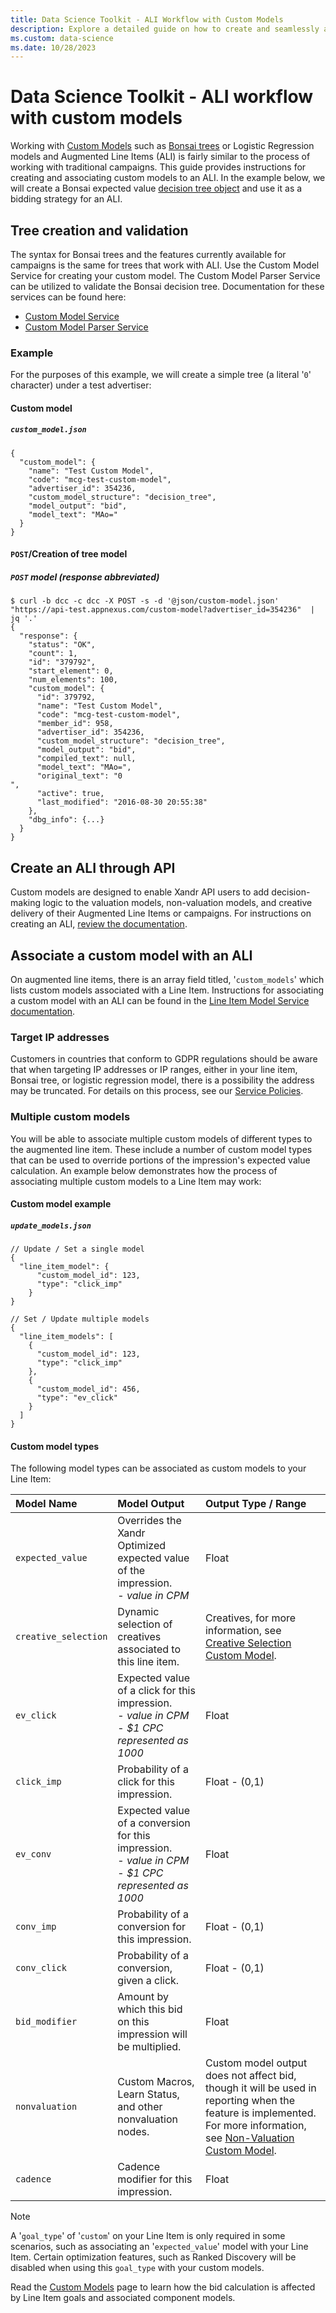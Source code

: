 ```yaml
---
title: Data Science Toolkit - ALI Workflow with Custom Models
description: Explore a detailed guide on how to create and seamlessly associate custom models with an Augmented Line Item (ALI).
ms.custom: data-science
ms.date: 10/28/2023
---
```


# Data Science Toolkit - ALI workflow with custom models

Working with [Custom Models](custom-models.md) such as [Bonsai trees](the-bonsai-language.md) or Logistic Regression models and Augmented Line Items (ALI) is fairly similar to the process of working with traditional campaigns. This guide provides instructions for creating and associating custom models to an ALI. In the example below, we will create a Bonsai expected value [decision tree object](create-a-bonsai-decision-tree-custom-model.md) and use it as a bidding strategy for an ALI.

## Tree creation and validation

The syntax for Bonsai trees and the features currently available for campaigns is the same for trees that work with ALI. Use the Custom Model Service for creating your custom model. The Custom Model Parser Service can be utilized to validate the Bonsai decision tree. Documentation for these services can be found here:

- [Custom Model Service](custom-model-service.md)
- [Custom Model Parser Service](custom-model-parser-service.md)

### Example

For the purposes of this example, we will create a simple tree (a literal '`0`' character) under a test advertiser:

#### Custom model

##### `custom_model.json`

```
{
  "custom_model": {
    "name": "Test Custom Model",
    "code": "mcg-test-custom-model",
    "advertiser_id": 354236,
    "custom_model_structure": "decision_tree",
    "model_output": "bid",
    "model_text": "MAo="
  }
}
```

#### `POST`/Creation of tree model

##### `POST` model (response abbreviated)

```
$ curl -b dcc -c dcc -X POST -s -d '@json/custom-model.json' "https://api-test.appnexus.com/custom-model?advertiser_id=354236"  | jq '.'
{
  "response": {
    "status": "OK",
    "count": 1,
    "id": "379792",
    "start_element": 0,
    "num_elements": 100,
    "custom_model": {
      "id": 379792,
      "name": "Test Custom Model",
      "code": "mcg-test-custom-model",
      "member_id": 958,
      "advertiser_id": 354236,
      "custom_model_structure": "decision_tree",
      "model_output": "bid",
      "compiled_text": null,
      "model_text": "MAo=",
      "original_text": "0
",
      "active": true,
      "last_modified": "2016-08-30 20:55:38"
    },
    "dbg_info": {...}
  }
}
```

## Create an ALI through API

Custom models are designed to enable Xandr API users to add decision-making logic to the valuation models, non-valuation models, and creative delivery of their Augmented Line Items or campaigns. For instructions on creating an ALI, [review the documentation](../digital-platform-api/line-item-service---ali.md).

## Associate a custom model with an ALI

On augmented line items, there is an array field titled, '`custom_models`' which lists custom models associated with a Line Item. Instructions for associating a custom model with an ALI can be found in the [Line Item Model Service documentation](line-item-model-service.md).

### Target IP addresses

Customers in countries that conform to GDPR regulations should be aware that when targeting IP addresses or IP ranges, either in your line item, Bonsai tree, or logistic regression model, there is a possibility the address may be truncated. For details on this process, see our [Service Policies](../policies-regulations/index.yml).

### Multiple custom models

You will be able to associate multiple custom models of different types to the augmented line item. These include a number of custom model types that can be used to override portions of the impression's expected value calculation. An example below demonstrates how the process of associating multiple custom models to a Line Item may work:

#### Custom model example

##### `update_models.json`

```
// Update / Set a single model
{
  "line_item_model": {
      "custom_model_id": 123,
      "type": "click_imp"
    }
}
 
// Set / Update multiple models
{
  "line_item_models": [
    {
      "custom_model_id": 123,
      "type": "click_imp"
    },
    {
      "custom_model_id": 456,
      "type": "ev_click"
    }
  ]
}
```

#### Custom model types

The following model types can be associated as custom models to your Line Item:

| Model Name | Model Output | Output Type / Range |
|:---|:---|:---|
| `expected_value` | Overrides the Xandr Optimized expected value of the impression.<br> - *value in CPM* | Float |
| `creative_selection` | Dynamic selection of creatives associated to this line item. | Creatives, for more information, see [Creative Selection Custom Model](creative-selection-custom-model.md). |
| `ev_click` | Expected value of a click for this impression.<br> - *value in CPM*<br> - *$1 CPC represented as 1000* | Float |
| `click_imp` | Probability of a click for this impression. | Float - (0,1) |
| `ev_conv` | Expected value of a conversion for this impression.<br> - *value in CPM*<br> - *$1 CPC represented as 1000* | Float |
| `conv_imp` | Probability of a conversion for this impression. | Float - (0,1) |
| `conv_click` | Probability of a conversion, given a click. | Float - (0,1) |
| `bid_modifier` | Amount by which this bid on this impression will be multiplied. | Float |
| `nonvaluation` | Custom Macros, Learn Status, and other nonvaluation nodes. | Custom model output does not affect bid, though it will be used in reporting when the feature is implemented. For more information, see [Non-Valuation Custom Model](nonvaluation-custom-model.md). |
| `cadence` | Cadence modifier for this impression. | Float |

> [!NOTE]
> A '`goal_type`' of '`custom`' on your Line Item is only required in some scenarios, such as associating an '`expected_value`' model with your Line Item. Certain optimization features, such as Ranked Discovery will be disabled when using this `goal_type` with your custom models.
>
> Read the [Custom Models](custom-models.md) page to learn how the bid calculation is affected by Line Item goals and associated component models.

